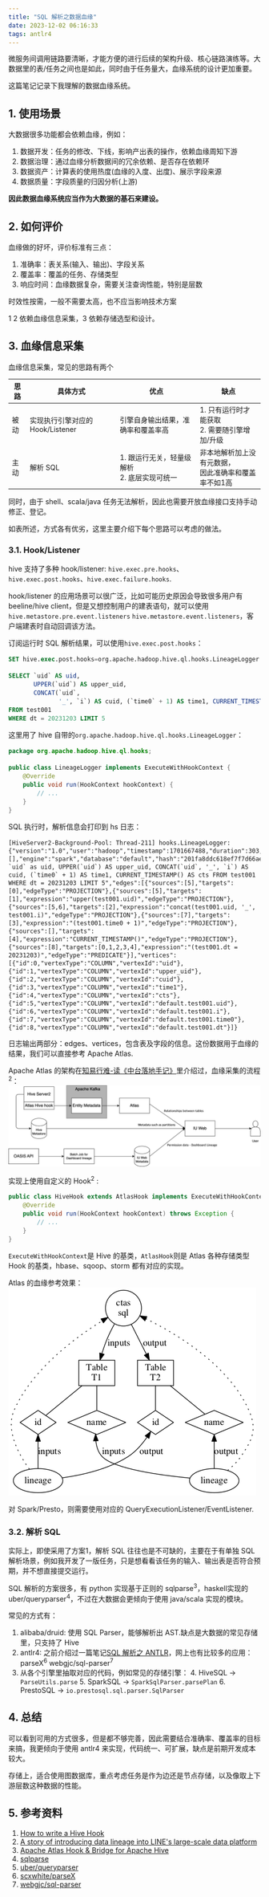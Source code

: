 ```yaml
---
title: "SQL 解析之数据血缘"
date: 2023-12-02 06:16:33
tags: antlr4
---
```


微服务间调用链路要清晰，才能方便的进行后续的架构升级、核心链路演练等。大数据里的表/任务之间也是如此，同时由于任务量大，血缘系统的设计更加重要。

这篇笔记记录下我理解的数据血缘系统。

## 1. 使用场景

大数据很多功能都会依赖血缘，例如：   
1. 数据开发：任务的修改、下线，影响产出表的操作，依赖血缘周知下游  
2. 数据治理：通过血缘分析数据间的冗余依赖、是否存在依赖环
3. 数据资产：计算表的使用热度(血缘的入度、出度)、展示字段来源  
4. 数据质量：字段质量的归因分析(上游)

**因此数据血缘系统应当作为大数据的基石来建设。**

## 2. 如何评价

血缘做的好坏，评价标准有三点：
1. 准确率：表关系(输入、输出)、字段关系
2. 覆盖率：覆盖的任务、存储类型   
3. 响应时间：血缘数据复杂，需要关注查询性能，特别是层数

时效性按需，一般不需要太高，也不应当影响技术方案

1 2 依赖血缘信息采集，3 依赖存储选型和设计。

## 3. 血缘信息采集

血缘信息采集，常见的思路有两个

| 思路 | 具体方式                    | 优点                              | 缺点                              |
|----|-------------------------|---------------------------------|---------------------------------|
| 被动 | 实现执行引擎对应的 Hook/Listener | 引擎自身输出结果，准确率和覆盖率高              | 1. 只有运行时才能获取<br/> 2. 需要随引擎增加/升级 |
| 主动 | 解析 SQL                  | 1. 跟运行无关，轻量级解析 <br/> 2. 底层实现可统一 | 非本地解析加上没有元数据，<br/> 因此准确率和覆盖率不如1高      |

同时，由于 shell、scala/java 任务无法解析，因此也需要开放血缘接口支持手动修正、登记。

如表所述，方式各有优劣，这里主要介绍下每个思路可以考虑的做法。

### 3.1. Hook/Listener

hive 支持了多种 hook/listener: `hive.exec.pre.hooks`、`hive.exec.post.hooks`、`hive.exec.failure.hooks`.

hook/listener 的应用场景可以很广泛，比如可能历史原因会导致很多用户有 beeline/hive client，但是又想控制用户的建表语句，就可以使用 `hive.metastore.pre.event.listeners` `hive.metastore.event.listeners`，客户端建表时自动回调该方法。

订阅运行时 SQL 解析结果，可以使用`hive.exec.post.hooks`：

```sql
SET hive.exec.post.hooks=org.apache.hadoop.hive.ql.hooks.LineageLogger

SELECT `uid` AS uid,
       UPPER(`uid`) AS upper_uid,
       CONCAT(`uid`,
              '_', `i`) AS cuid, (`time0` + 1) AS time1, CURRENT_TIMESTAMP() AS cts
FROM test001
WHERE dt = 20231203 LIMIT 5 
```

这里用了 hive 自带的`org.apache.hadoop.hive.ql.hooks.LineageLogger`：

```java
package org.apache.hadoop.hive.ql.hooks;

public class LineageLogger implements ExecuteWithHookContext {
    @Override
    public void run(HookContext hookContext) {
        // ...
    }
}
```

SQL 执行时，解析信息会打印到 hs 日志：

```log
[HiveServer2-Background-Pool: Thread-211] hooks.LineageLogger: {"version":"1.0","user":"hadoop","timestamp":1701667488,"duration":303,"jobIds":[],"engine":"spark","database":"default","hash":"201fa8ddc618ef7f7d66aef4cdc731e4","queryText":"SELECT `uid` as uid, UPPER(`uid`) AS upper_uid, CONCAT(`uid`, '_', `i`) AS cuid, (`time0` + 1) AS time1, CURRENT_TIMESTAMP() AS cts FROM test001 WHERE dt = 20231203 LIMIT 5","edges":[{"sources":[5],"targets":[0],"edgeType":"PROJECTION"},{"sources":[5],"targets":[1],"expression":"upper(test001.uid)","edgeType":"PROJECTION"},{"sources":[5,6],"targets":[2],"expression":"concat(test001.uid, '_', test001.i)","edgeType":"PROJECTION"},{"sources":[7],"targets":[3],"expression":"(test001.time0 + 1)","edgeType":"PROJECTION"},{"sources":[],"targets":[4],"expression":"CURRENT_TIMESTAMP()","edgeType":"PROJECTION"},{"sources":[8],"targets":[0,1,2,3,4],"expression":"(test001.dt = 20231203)","edgeType":"PREDICATE"}],"vertices":[{"id":0,"vertexType":"COLUMN","vertexId":"uid"},{"id":1,"vertexType":"COLUMN","vertexId":"upper_uid"},{"id":2,"vertexType":"COLUMN","vertexId":"cuid"},{"id":3,"vertexType":"COLUMN","vertexId":"time1"},{"id":4,"vertexType":"COLUMN","vertexId":"cts"},{"id":5,"vertexType":"COLUMN","vertexId":"default.test001.uid"},{"id":6,"vertexType":"COLUMN","vertexId":"default.test001.i"},{"id":7,"vertexType":"COLUMN","vertexId":"default.test001.time0"},{"id":8,"vertexType":"COLUMN","vertexId":"default.test001.dt"}]}
```

日志输出两部分：edges、vertices，包含表及字段的信息。这份数据用于血缘的结果，我们可以直接参考 Apache Atlas.

Apache Atlas 的架构在[知易行难-读《中台落地手记》](https://izualzhy.cn/ztldsj-reading)里介绍过，血缘采集的流程<sup>2</sup>：
![hive-hook-atlas](/assets/images/atlas/hive-hook-atlas.png)

实现上使用自定义的 Hook<sup>2</sup> :

```java
public class HiveHook extends AtlasHook implements ExecuteWithHookContext {
    @Override
    public void run(HookContext hookContext) throws Exception {
        // ...
    }
}
```

`ExecuteWithHookContext`是 Hive 的基类，`AtlasHook`则是 Atlas 各种存储类型 Hook 的基类，hbase、sqoop、storm 都有对应的实现。

Atlas 的血缘参考效果：
![column_lineage_ex1](/assets/images/atlas/column_lineage_ex1.png)

对 Spark/Presto，则需要使用对应的 QueryExecutionListener/EventListener.

### 3.2. 解析 SQL  

实际上，即使采用了方案1，解析 SQL 往往也是不可缺的，主要在于有单独 SQL 解析场景，例如我开发了一版任务，只是想看看该任务的输入、输出表是否符合预期，并不想直接提交运行。    

SQL 解析的方案很多，有 python 实现基于正则的 sqlparse<sup>3</sup>，haskell实现的 uber/queryparser<sup>4</sup>，不过在大数据会更倾向于使用 java/scala 实现的模块。

常见的方式有：
1. alibaba/druid: 使用 SQL Parser，能够解析出 AST.缺点是大数据的常见存储里，只支持了 Hive  
2. antlr4: 之前介绍过一篇笔记[SQL 解析之 ANTLR](https://izualzhy.cn/antlr4)，网上也有比较多的应用：parseX<sup>6</sup> webgjc/sql-parser<sup>7</sup>
3. 从各个引擎里抽取对应的代码，例如常见的存储引擎：
   4. HiveSQL -> `ParseUtils.parse`
   5. SparkSQL -> `SparkSqlParser.parsePlan`
   6. PrestoSQL -> `io.prestosql.sql.parser.SqlParser`


## 4. 总结

可以看到可用的方式很多，但是都不够完善，因此需要结合准确率、覆盖率的目标来搞，我更倾向于使用 antlr4 来实现，代码统一、可扩展，缺点是前期开发成本较大。

存储上，适合使用图数据库，重点考虑任务是作为边还是节点存储，以及像取上下游层数这种数据的性能。

## 5. 参考资料
1. [How to write a Hive Hook](https://dharmeshkakadia.com/blog/hive-hook/)   
2. [A story of introducing data lineage into LINE's large-scale data platform](https://engineering.linecorp.com/en/blog/data-lineage-on-line-big-data-platform)
3. [Apache Atlas Hook & Bridge for Apache Hive](https://atlas.apache.org/1.1.0/Hook-Hive.html)
4. [sqlparse](https://github.com/andialbrecht/sqlparse)
5. [uber/queryparser](https://github.com/uber/queryparser/tree/master)
6. [scxwhite/parseX](https://github.com/scxwhite/parseX/tree/master)
7. [webgjc/sql-parser](https://github.com/webgjc/sql-parser)